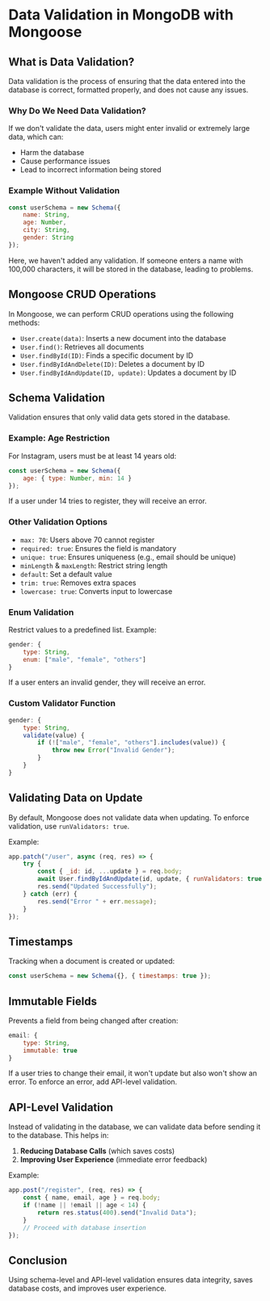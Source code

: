 # Data Validation in MongoDB with Mongoose

## What is Data Validation?
Data validation is the process of ensuring that the data entered into the database is correct, formatted properly, and does not cause any issues.

### Why Do We Need Data Validation?
If we don't validate the data, users might enter invalid or extremely large data, which can:
- Harm the database
- Cause performance issues
- Lead to incorrect information being stored

### Example Without Validation
```javascript
const userSchema = new Schema({
    name: String,
    age: Number,
    city: String,
    gender: String
});
```
Here, we haven't added any validation. If someone enters a name with 100,000 characters, it will be stored in the database, leading to problems.

## Mongoose CRUD Operations
In Mongoose, we can perform CRUD operations using the following methods:
- `User.create(data)`: Inserts a new document into the database
- `User.find()`: Retrieves all documents
- `User.findById(ID)`: Finds a specific document by ID
- `User.findByIdAndDelete(ID)`: Deletes a document by ID
- `User.findByIdAndUpdate(ID, update)`: Updates a document by ID

## Schema Validation
Validation ensures that only valid data gets stored in the database.

### Example: Age Restriction
For Instagram, users must be at least 14 years old:
```javascript
const userSchema = new Schema({
    age: { type: Number, min: 14 }
});
```
If a user under 14 tries to register, they will receive an error.

### Other Validation Options
- `max: 70`: Users above 70 cannot register
- `required: true`: Ensures the field is mandatory
- `unique: true`: Ensures uniqueness (e.g., email should be unique)
- `minLength` & `maxLength`: Restrict string length
- `default`: Set a default value
- `trim: true`: Removes extra spaces
- `lowercase: true`: Converts input to lowercase

### Enum Validation
Restrict values to a predefined list. Example:
```javascript
gender: {
    type: String,
    enum: ["male", "female", "others"]
}
```
If a user enters an invalid gender, they will receive an error.

### Custom Validator Function
```javascript
gender: {
    type: String,
    validate(value) {
        if (!["male", "female", "others"].includes(value)) {
            throw new Error("Invalid Gender");
        }
    }
}
```

## Validating Data on Update
By default, Mongoose does not validate data when updating. To enforce validation, use `runValidators: true`.

Example:
```javascript
app.patch("/user", async (req, res) => {
    try {
        const { _id: id, ...update } = req.body;
        await User.findByIdAndUpdate(id, update, { runValidators: true });
        res.send("Updated Successfully");
    } catch (err) {
        res.send("Error " + err.message);
    }
});
```

## Timestamps
Tracking when a document is created or updated:
```javascript
const userSchema = new Schema({}, { timestamps: true });
```

## Immutable Fields
Prevents a field from being changed after creation:
```javascript
email: {
    type: String,
    immutable: true
}
```
If a user tries to change their email, it won't update but also won't show an error. To enforce an error, add API-level validation.

## API-Level Validation
Instead of validating in the database, we can validate data before sending it to the database. This helps in:
1. **Reducing Database Calls** (which saves costs)
2. **Improving User Experience** (immediate error feedback)

Example:
```javascript
app.post("/register", (req, res) => {
    const { name, email, age } = req.body;
    if (!name || !email || age < 14) {
        return res.status(400).send("Invalid Data");
    }
    // Proceed with database insertion
});
```

## Conclusion
Using schema-level and API-level validation ensures data integrity, saves database costs, and improves user experience.

